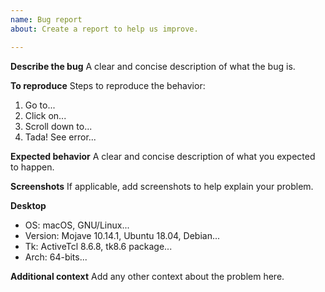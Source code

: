 ```yaml
---
name: Bug report
about: Create a report to help us improve.

---
```


**Describe the bug**
A clear and concise description of what the bug is.

**To reproduce**
Steps to reproduce the behavior:

1. Go to...
2. Click on...
3. Scroll down to...
4. Tada! See error...

**Expected behavior**
A clear and concise description of what you expected to happen.

**Screenshots**
If applicable, add screenshots to help explain your problem.

**Desktop**
  - OS: macOS, GNU/Linux...
  - Version: Mojave 10.14.1, Ubuntu 18.04, Debian...
  - Tk: ActiveTcl 8.6.8, tk8.6 package...
  - Arch: 64-bits...

**Additional context**
Add any other context about the problem here.

